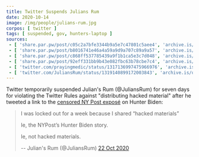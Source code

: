 ```yaml
---
title: Twitter Suspends Julians Rum
date: 2020-10-14
image: /img/people/julians-rum.jpg
corpos: [ twitter ]
tags: [ suspended, gov, hunters-laptop ]
sources:
 - [ 'share.par.pw/post/c05c2a7bfe3344b9a5e7c47801c5aee4', 'archive.is/aTyo7' ]
 - [ 'share.par.pw/post/b8016741e46a4a59a9d9a707c89a9a57', 'archive.is/JaTYn' ]
 - [ 'share.par.pw/post/c868ff537785439a9f1b1ca5e3c7d048', 'archive.is/CtI2e' ]
 - [ 'share.par.pw/post/92eff331bb9b43e082fbc63b78cbe7c4', 'archive.is/AG75c' ]
 - [ 'twitter.com/prayingmedic/status/1317136997475966976', 'archive.is/VL8vZ' ]
 - [ 'twitter.com/JuliansRum/status/1319140899172003843', 'archive.is/qby6P' ]
---
```


Twitter temporarily suspended Julian's Rum (@JuliansRum) for seven days for
violating the Twitter Rules against "distributing hacked material" after he
tweeted a link to the [censored NY Post
exposé](/e/facebook-twitter-suppress-nypost-hunter-expose/) on Hunter
Biden:

> I was locked out for a week because I shared “hacked materials”
>
> Ie, the NYPost’s Hunter Biden story.
>
> Ie, not hacked materials.
>
> -- Julian's Rum (@JuliansRum) [22 Oct 2020](https://archive.is/qby6P)
